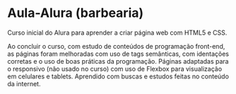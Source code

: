 # Aula-Alura (barbearia)

Curso inicial do Alura para aprender a criar página web com HTML5 e CSS.

Ao concluir o curso, com estudo de conteúdos de programação front-end, as páginas foram melhoradas com uso de tags semânticas, com identações corretas e o uso de boas práticas da programação. Páginas adaptadas para o responsivo (não usado no curso) com uso de Flexbox para visualização em celulares e tablets. Aprendido com buscas e estudos feitas no conteúdo da internet.
